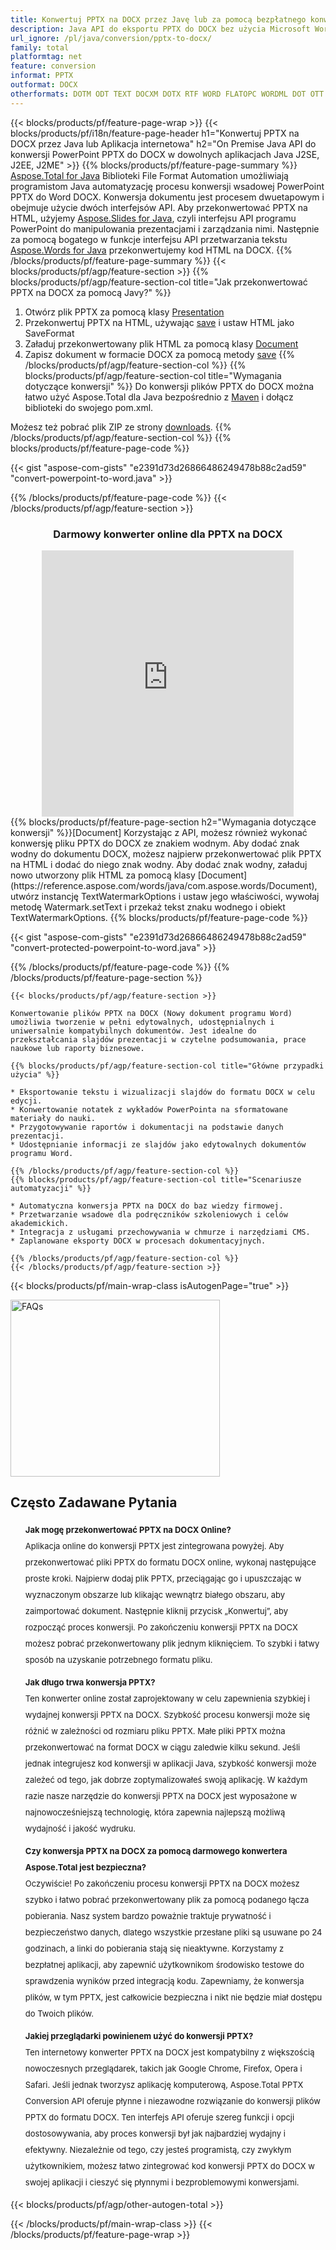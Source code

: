 ```yaml
---
title: Konwertuj PPTX na DOCX przez Javę lub za pomocą bezpłatnego konwertera online 
description: Java API do eksportu PPTX do DOCX bez użycia Microsoft Word lub PowerPoint lub online. Szybko przetestuj darmowy konwerter online POT na DOC przed integracją kodu. 
url_ignore: /pl/java/conversion/pptx-to-docx/
family: total
platformtag: net
feature: conversion
informat: PPTX
outformat: DOCX
otherformats: DOTM ODT TEXT DOCXM DOTX RTF WORD FLATOPC WORDML DOT OTT DOCX
---
```

{{< blocks/products/pf/feature-page-wrap >}}
{{< blocks/products/pf/i18n/feature-page-header h1="Konwertuj PPTX na DOCX przez Java lub Aplikacja internetowa" h2="On Premise Java API do konwersji PowerPoint PPTX do DOCX w dowolnych aplikacjach Java J2SE, J2EE, J2ME" >}}
{{% blocks/products/pf/feature-page-summary %}}
[Aspose.Total for Java](https://products.aspose.com/total/java/) Biblioteki File Format Automation umożliwiają programistom Java automatyzację procesu konwersji wsadowej PowerPoint PPTX do Word DOCX. Konwersja dokumentu jest procesem dwuetapowym i obejmuje użycie dwóch interfejsów API. Aby przekonwertować PPTX na HTML, użyjemy [Aspose.Slides for Java](https://products.aspose.com/slides/java/), czyli interfejsu API programu PowerPoint do manipulowania prezentacjami i zarządzania nimi. Następnie za pomocą bogatego w funkcje interfejsu API przetwarzania tekstu [Aspose.Words for Java](https://products.aspose.com/words/java/) przekonwertujemy kod HTML na DOCX.
{{% /blocks/products/pf/feature-page-summary  %}}
{{< blocks/products/pf/agp/feature-section >}}
{{% blocks/products/pf/agp/feature-section-col title="Jak przekonwertować PPTX na DOCX za pomocą Javy?" %}}
1. Otwórz plik PPTX za pomocą klasy [Presentation](https://reference.aspose.com/slides/java/com.aspose.slides/Presentation)
2. Przekonwertuj PPTX na HTML, używając [save](https://reference.aspose.com/slides/java/com.aspose.slides/Presentation#save-java.lang.String-int-com.aspose.slides.ISaveOptions-) i ustaw HTML jako SaveFormat
3. Załaduj przekonwertowany plik HTML za pomocą klasy [Document](https://reference.aspose.com/words/java/com.aspose.words/Document)
4. Zapisz dokument w formacie DOCX za pomocą metody [save](https://reference.aspose.com/words/java/com.aspose.words/Document#save(java.lang.String,int))
{{% /blocks/products/pf/agp/feature-section-col %}}
{{% blocks/products/pf/agp/feature-section-col title="Wymagania dotyczące konwersji" %}}
Do konwersji plików PPTX do DOCX można łatwo użyć Aspose.Total dla Java bezpośrednio z [Maven](https://releases.aspose.com/total/java/) i dołącz biblioteki do swojego pom.xml.

Możesz też pobrać plik ZIP ze strony [downloads](https://releases.aspose.comtotal/java).
{{% /blocks/products/pf/agp/feature-section-col %}}
{{% blocks/products/pf/feature-page-code %}}

{{< gist "aspose-com-gists" "e2391d73d26866486249478b88c2ad59" "convert-powerpoint-to-word.java" >}}


{{% /blocks/products/pf/feature-page-code %}}
{{< /blocks/products/pf/agp/feature-section >}}

<div class="container-fluid agp-content bg-white aboutfile box-1 vh100 section nopbtm">
<div class=container>
<div class=row>
<div class="demobox tc col-md-12 padding-0" align="center">

<h3>Darmowy konwerter online dla PPTX na DOCX</h3>

<iframe title="Narzędzie online do konwersji docx na pptx" style="border: none; height: 426px;" scrolling="no" src="https://widgets.aspose.cloud/total-conversion/?to=docx&from=pptx" id="child-iframe" width="80%"></iframe>

</div></div>
</div></div>
{{% blocks/products/pf/feature-page-section  h2="Wymagania dotyczące konwersji" %}}[Document]
Korzystając z API, możesz również wykonać konwersję pliku PPTX do DOCX ze znakiem wodnym. Aby dodać znak wodny do dokumentu DOCX, możesz najpierw przekonwertować plik PPTX na HTML i dodać do niego znak wodny. Aby dodać znak wodny, załaduj nowo utworzony plik HTML za pomocą klasy [Document](https://reference.aspose.com/words/java/com.aspose.words/Document), utwórz instancję TextWatermarkOptions i ustaw jego właściwości, wywołaj metodę Watermark.setText i przekaż tekst znaku wodnego i obiekt TextWatermarkOptions.  
{{% blocks/products/pf/feature-page-code %}}

{{< gist "aspose-com-gists" "e2391d73d26866486249478b88c2ad59" "convert-protected-powerpoint-to-word.java" >}}

{{% /blocks/products/pf/feature-page-code  %}}
{{% /blocks/products/pf/feature-page-section %}}
```
{{< blocks/products/pf/agp/feature-section >}}

Konwertowanie plików PPTX na DOCX (Nowy dokument programu Word) umożliwia tworzenie w pełni edytowalnych, udostępnialnych i uniwersalnie kompatybilnych dokumentów. Jest idealne do przekształcania slajdów prezentacji w czytelne podsumowania, prace naukowe lub raporty biznesowe.

{{% blocks/products/pf/agp/feature-section-col title="Główne przypadki użycia" %}}

* Eksportowanie tekstu i wizualizacji slajdów do formatu DOCX w celu edycji.
* Konwertowanie notatek z wykładów PowerPointa na sformatowane materiały do nauki.
* Przygotowywanie raportów i dokumentacji na podstawie danych prezentacji.
* Udostępnianie informacji ze slajdów jako edytowalnych dokumentów programu Word.

{{% /blocks/products/pf/agp/feature-section-col %}}
{{% blocks/products/pf/agp/feature-section-col title="Scenariusze automatyzacji" %}}

* Automatyczna konwersja PPTX na DOCX do baz wiedzy firmowej.
* Przetwarzanie wsadowe dla podręczników szkoleniowych i celów akademickich.
* Integracja z usługami przechowywania w chmurze i narzędziami CMS.
* Zaplanowane eksporty DOCX w procesach dokumentacyjnych.

{{% /blocks/products/pf/agp/feature-section-col %}}
{{< /blocks/products/pf/agp/feature-section >}}
```
{{< blocks/products/pf/main-wrap-class isAutogenPage="true" >}}

<style>.howtolist li{margin-right: 0!important;line-height: 26px;position: relative;margin-bottom: 10px;font-size: 13px;list-style-type: none;}</style>
<div class="col-md-12 tl bg-gray-dark howtolist section">
  <a class="anchor" name="faqpage"></a>
  <div class="container tl dflex" itemscope="" itemtype="https://schema.org/FAQPage">
      <div class="col-md-4 howtosectiongfx">
          <img class="social-panel-hide-on-mobile" src="https://www.groupdocs.cloud/templates/brand/images/groupdocs/conversion/groupdocs_conversion-brand.png" alt="FAQs" width="335" height="283">
      </div>
      <div class="howtosection col-md-8">
          <div>
              <h2>Często Zadawane Pytania</h2>
              <ul>
                  <li itemscope="" itemprop="mainEntity" itemtype="https://schema.org/Question">
                      <div>
                          <span itemprop="name"><b>Jak mogę przekonwertować PPTX na DOCX Online?</b></span>
                      </div>
                      <div itemscope="" itemprop="acceptedAnswer" itemtype="https://schema.org/Answer">
                          <span itemprop="text">Aplikacja online do konwersji PPTX jest zintegrowana powyżej. Aby przekonwertować pliki PPTX do formatu DOCX online, wykonaj następujące proste kroki. Najpierw dodaj plik PPTX, przeciągając go i upuszczając w wyznaczonym obszarze lub klikając wewnątrz białego obszaru, aby zaimportować dokument. Następnie kliknij przycisk „Konwertuj”, aby rozpocząć proces konwersji. Po zakończeniu konwersji PPTX na DOCX możesz pobrać przekonwertowany plik jednym kliknięciem. To szybki i łatwy sposób na uzyskanie potrzebnego formatu pliku.</span>
                      </div>
                  </li>
                  <li itemscope="" itemprop="mainEntity" itemtype="https://schema.org/Question">
                      <div>
                          <span itemprop="name"><b>Jak długo trwa konwersja PPTX?</b></span>
                      </div>
                      <div itemscope="" itemprop="acceptedAnswer" itemtype="https://schema.org/Answer">
                          <span itemprop="text">Ten konwerter online został zaprojektowany w celu zapewnienia szybkiej i wydajnej konwersji PPTX na DOCX. Szybkość procesu konwersji może się różnić w zależności od rozmiaru pliku PPTX. Małe pliki PPTX można przekonwertować na format DOCX w ciągu zaledwie kilku sekund. Jeśli jednak integrujesz kod konwersji w aplikacji Java, szybkość konwersji może zależeć od tego, jak dobrze zoptymalizowałeś swoją aplikację. W każdym razie nasze narzędzie do konwersji PPTX na DOCX jest wyposażone w najnowocześniejszą technologię, która zapewnia najlepszą możliwą wydajność i jakość wydruku.</span>
                      </div>
                  </li>
                  <li itemscope="" itemprop="mainEntity" itemtype="https://schema.org/Question">
                      <div>
                          <span itemprop="name"><b>Czy konwersja PPTX na DOCX za pomocą darmowego konwertera Aspose.Total jest bezpieczna?</b></span>
                      </div>
                      <div itemscope="" itemprop="acceptedAnswer" itemtype="https://schema.org/Answer">
                          <span itemprop="text">Oczywiście! Po zakończeniu procesu konwersji PPTX na DOCX możesz szybko i łatwo pobrać przekonwertowany plik za pomocą podanego łącza pobierania. Nasz system bardzo poważnie traktuje prywatność i bezpieczeństwo danych, dlatego wszystkie przesłane pliki są usuwane po 24 godzinach, a linki do pobierania stają się nieaktywne. Korzystamy z bezpłatnej aplikacji, aby zapewnić użytkownikom środowisko testowe do sprawdzenia wyników przed integracją kodu. Zapewniamy, że konwersja plików, w tym PPTX, jest całkowicie bezpieczna i nikt nie będzie miał dostępu do Twoich plików.</span>
                      </div>
                  </li>                 
                  <li itemscope="" itemprop="mainEntity" itemtype="https://schema.org/Question">
                      <div>
                          <span itemprop="name"><b>Jakiej przeglądarki powinienem użyć do konwersji PPTX?</b></span>
                      </div>
                      <div itemscope="" itemprop="acceptedAnswer" itemtype="https://schema.org/Answer">
                          <span itemprop="text">Ten internetowy konwerter PPTX na DOCX jest kompatybilny z większością nowoczesnych przeglądarek, takich jak Google Chrome, Firefox, Opera i Safari. Jeśli jednak tworzysz aplikację komputerową, Aspose.Total PPTX Conversion API oferuje płynne i niezawodne rozwiązanie do konwersji plików PPTX do formatu DOCX. Ten interfejs API oferuje szereg funkcji i opcji dostosowywania, aby proces konwersji był jak najbardziej wydajny i efektywny. Niezależnie od tego, czy jesteś programistą, czy zwykłym użytkownikiem, możesz łatwo zintegrować kod konwersji PPTX do DOCX w swojej aplikacji i cieszyć się płynnymi i bezproblemowymi konwersjami.</span>
                      </div>
                  </li>
              </ul>
          </div>
      </div>
  </div>
{{< blocks/products/pf/agp/other-autogen-total >}}

{{< /blocks/products/pf/main-wrap-class >}}
{{< /blocks/products/pf/feature-page-wrap >}}